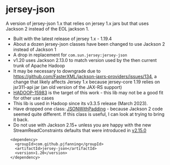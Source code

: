 # jersey-json

A version of jersey-json 1.x that relies on jersey 1.x jars but that uses Jackson 2 instead of the EOL jackson 1.

* Built with the latest release of jersey 1.x - 1.19.4
* About a dozen jersey-json classes have been changed to use Jackson 2 instead of Jackson 1
* A drop in replacement for `com.sun.jersey:jersey-json`
* v1.20 uses Jackson 2.13.0 to match version used by the then current trunk of Apache Hadoop
* It may be necessary to downgrade due to https://github.com/FasterXML/jackson-jaxrs-providers/issues/134, a change that likely affects Jersey 1.x because jersey-core 1.19 relies on jsr311-api jar (an old version of the JAX-RS support)
* [HADOOP-15983](https://issues.apache.org/jira/browse/HADOOP-15983) is the target of this work - this lib may not be a good fit for other use cases
* This lib is used in Hadoop since its v3.3.5 release (March 2023).
* Have dropped one class: [JSONWithPadding](https://github.com/javaee/jersey-1.x/blob/master/jersey-json/src/main/java/com/sun/jersey/api/json/JSONWithPadding.java) - because Jackson 2 code seemed quite different. If this class is useful, I can look at trying to bring it back.
* Do not use with Jackson 2.15+ unless you are happy with the new StreamReadConstraints defaults that were introduced in [v2.15.0](https://github.com/FasterXML/jackson/wiki/Jackson-Release-2.15)

```
  <dependency>
    <groupId>com.github.pjfanning</groupId>
    <artifactId>jersey-json</artifactId>
    <version>1.20</version>
  </dependency>
```
